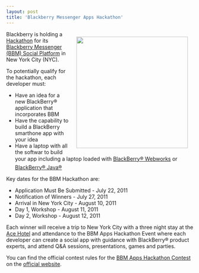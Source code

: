 ```yaml
---
layout: post
title: 'Blackberry Messenger Apps Hackathon'
---
```

<a title="Hackathon" href="http://www.bbmnyc.com/01_homepage.html"><img style="padding: 15px;" src="http://kinlane-productions.s3.amazonaws.com/api-evangelist/blackberry/BlackBerry-Messenger-Apps-Hackathon-Events.png" alt="" width="300" align="right" /></a>Blackberry is holding a <a title="Hackathon" href="http://www.bbmnyc.com/01_homepage.html">Hackathon</a> for its <a title="Blackberry Messenger Social Platform" href="http://us.blackberry.com/developers/blackberrymessenger/">Blackberry Messenger (BBM) Social Platform</a> in New York City (NYC).<p></p>
To potentially qualify for the hackathon, each developer must:
<ul class="mainlist">
	<li>Have an idea for a new BlackBerry® application that incorporates BBM</li>
	<li>Have the capability to build a BlackBerry smarthone app with your idea</li>
	<li>Have a laptop with all the softwar to build your app including a laptop loaded with <a title="Blackberry Webworks" href="http://us.blackberry.com/developers/browserdev/opensource.jsp">BlackBerry® Webworks</a> or <a title="Blackberry Jaca" href="http://us.blackberry.com/developers/javaappdev/javadevenv.jsp">BlackBerry® Java®</a></li>
</ul>
Key dates for the BBM Hackathon are:
<ul class="mainlist">
	<li>Application Must Be Submitted - July 22, 2011</li>
	<li>Notification of Winners - July 27, 2011</li>
	<li>Arrival in New York City - August 10, 2011</li>
	<li>Day 1, Workshop - August 11, 2011</li>
	<li>Day 2, Workshop - August 12, 2011</li>
</ul>
Each winner will receive a trip to New York City with a three night stay at the <a title="Ace Hotel" href="http://www.acehotel.com/newyork">Ace Hotel</a> and attendance to the BBM Apps Hackathon Event where each developer can create a social app with guidance with BlackBerry® product experts, and attend Q&amp;A sessions, presentations, games and parties.<p></p>
You can find the official contest rules for the <a title="BBM Apps Hackathon Contest" href="http://www.bbmnyc.com/01_homepage.html">BBM Apps Hackathon Contest</a> on the <a title="official website" href="http://www.bbmnyc.com/01_homepage.html">official website</a>.
